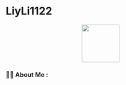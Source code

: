 # LiyLi1122
<div id="header" align="center">
  <img src="https://media.giphy.com/media/iOdhk1BSNJ7PsQRUN3/giphy.gif" style="width:100"/>
</div>

### :woman_technologist: About Me :
